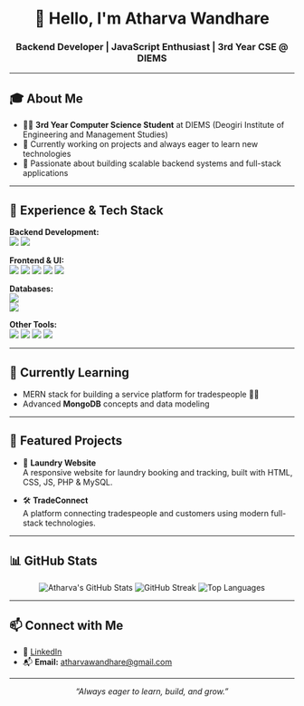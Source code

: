 <h1 align="center">👋 Hello, I'm Atharva Wandhare</h1>
<h3 align="center">Backend Developer | JavaScript Enthusiast | 3rd Year CSE @ DIEMS</h3>

---

## 🎓 About Me
- 🧑‍🎓 **3rd Year Computer Science Student** at DIEMS (Deogiri Institute of Engineering and Management Studies)
- 🌱 Currently working on projects and always eager to learn new technologies  
- 🔧 Passionate about building scalable backend systems and full-stack applications

---

## 💼 Experience & Tech Stack  
**Backend Development:**  
<img src="https://img.shields.io/badge/Node.js-339933?style=flat&logo=nodedotjs&logoColor=white"/> 
<img src="https://img.shields.io/badge/Express.js-000000?style=flat&logo=express&logoColor=white"/>

**Frontend & UI:**  
<img src="https://img.shields.io/badge/HTML5-E34F26?style=flat&logo=html5&logoColor=white"/>
<img src="https://img.shields.io/badge/CSS3-1572B6?style=flat&logo=css3&logoColor=white"/>
<img src="https://img.shields.io/badge/Bootstrap-563d7c?style=flat&logo=bootstrap&logoColor=white"/>
<img src="https://img.shields.io/badge/React-61DAFB?style=flat&logo=react&logoColor=black"/>
<img src="https://img.shields.io/badge/Next.js-000000?style=flat&logo=nextdotjs&logoColor=white"/>

**Databases:**  
<img src="https://img.shields.io/badge/MySQL-4479A1?style=flat&logo=mysql&logoColor=white"/>  
<img src="https://img.shields.io/badge/MongoDB-47A248?style=flat&logo=mongodb&logoColor=white"/>

**Other Tools:**  
<img src="https://img.shields.io/badge/Git-F05032?style=flat&logo=git&logoColor=white"/>
<img src="https://img.shields.io/badge/GitHub-181717?style=flat&logo=github&logoColor=white"/>
<img src="https://img.shields.io/badge/VS%20Code-007ACC?style=flat&logo=visual-studio-code&logoColor=white"/>
<img src="https://img.shields.io/badge/HackerRank-2EC866?style=flat&logo=HackerRank&logoColor=white"/>

---

## 🚧 Currently Learning
- MERN stack for building a service platform for tradespeople 👨‍🔧
- Advanced **MongoDB** concepts and data modeling

---

## 🌟 Featured Projects

- 🧺 **Laundry Website**  
  A responsive website for laundry booking and tracking, built with HTML, CSS, JS, PHP & MySQL.

- 🛠️ **TradeConnect**  
  A platform connecting tradespeople and customers using modern full-stack technologies.

---

## 📊 GitHub Stats

<p align="center">
  <img src="https://github-readme-stats.vercel.app/api?username=atharvawandhare&show_icons=true&theme=tokyonight" alt="Atharva's GitHub Stats" />
  <img src="https://github-readme-streak-stats.herokuapp.com?user=atharvawandhare&theme=tokyonight&hide_border=false" alt="GitHub Streak" />
  <img src="https://github-readme-stats.vercel.app/api/top-langs/?username=atharvawandhare&layout=compact&theme=tokyonight" alt="Top Languages" />
</p>

---

## 📫 Connect with Me

- 💼 [LinkedIn](https://www.linkedin.com/in/atharva-wandhare)  
- 📬 **Email:** atharvawandhare@gmail.com  

---

<p align="center"><i>“Always eager to learn, build, and grow.”</i></p>
